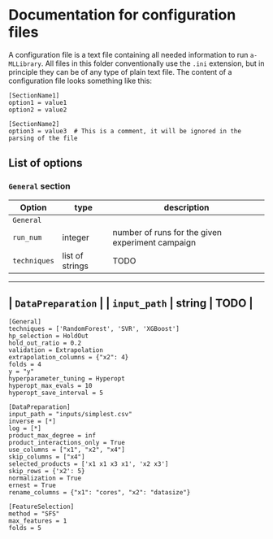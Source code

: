 # Documentation for configuration files
A configuration file is a text file containing all needed information to run `a-MLLibrary`.
All files in this folder conventionally use the `.ini` extension, but in principle they can be of any type of plain text file.
The content of a configuration file looks something like this:
```
[SectionName1]
option1 = value1
option2 = value2

[SectionName2]
option3 = value3  # This is a comment, it will be ignored in the parsing of the file
```

## List of options
### `General` section
| Option | type | description |
| ------ | ---- | ----------- |
| `General`
| `run_num`  | integer | number of runs for the given experiment campaign |
| `techniques` | list of strings | TODO |
-------------------------------------
| `DataPreparation` |
| `input_path` | string | TODO |
-------------------------------------

```
[General]
techniques = ['RandomForest', 'SVR', 'XGBoost']
hp_selection = HoldOut
hold_out_ratio = 0.2
validation = Extrapolation
extrapolation_columns = {"x2": 4}
folds = 4
y = "y"
hyperparameter_tuning = Hyperopt
hyperopt_max_evals = 10
hyperopt_save_interval = 5

[DataPreparation]
input_path = "inputs/simplest.csv"
inverse = [*]
log = [*]
product_max_degree = inf
product_interactions_only = True
use_columns = ["x1", "x2", "x4"]
skip_columns = ["x4"]
selected_products = ['x1 x1 x3 x1', 'x2 x3']
skip_rows = {'x2': 5}
normalization = True
ernest = True
rename_columns = {"x1": "cores", "x2": "datasize"}

[FeatureSelection]
method = "SFS"
max_features = 1
folds = 5
```
